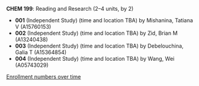 **CHEM 199**: Reading and Research (2–4 units, by 2)

- **001** (Independent Study) (time and location TBA) by Mishanina, Tatiana V (A15760153)
- **002** (Independent Study) (time and location TBA) by Zid, Brian M (A13240438)
- **003** (Independent Study) (time and location TBA) by Debelouchina, Galia T (A15364854)
- **004** (Independent Study) (time and location TBA) by Wang, Wei (A05743029)

[Enrollment numbers over time](./CHEM199.tsv)
